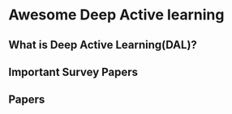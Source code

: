 # Awesome Deep Active learning  
## What is Deep Active Learning(DAL)?  

## Important Survey Papers  

## Papers
